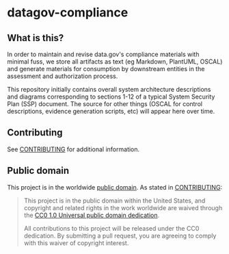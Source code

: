 # datagov-compliance

## What is this?

In order to maintain and revise data.gov's compliance materials with minimal fuss, we store all artifacts as text (eg Markdown, PlantUML, OSCAL) and generate materials for consumption by downstream entities in the assessment and authorization process. 

This repository initially contains overall system architecture descriptions and diagrams corresponding to sections 1-12 of a typical System Security Plan (SSP) document. The source for other things (OSCAL for control descriptions, evidence generation scripts, etc) will appear here over time.




## Contributing

See [CONTRIBUTING](CONTRIBUTING.md) for additional information.

## Public domain

This project is in the worldwide [public domain](LICENSE.md). As stated in [CONTRIBUTING](CONTRIBUTING.md):

> This project is in the public domain within the United States, and copyright and related rights in the work worldwide are waived through the [CC0 1.0 Universal public domain dedication](https://creativecommons.org/publicdomain/zero/1.0/).
>
> All contributions to this project will be released under the CC0 dedication. By submitting a pull request, you are agreeing to comply with this waiver of copyright interest.
